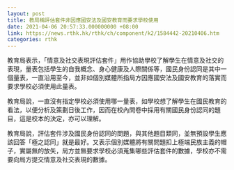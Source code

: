 ```yaml
---
layout: post
title: 教局稱評估套件非因應國安法及國安教育而要求學校使用
date: 2021-04-06 20:57:33.000000000 +08:00
link: https://news.rthk.hk/rthk/ch/component/k2/1584442-20210406.htm
categories: rthk
---
```


教育局表示，「情意及社交表現評估套件」用作協助學校了解學生在情意及社交的表現，量表包括學生的自我概念、身心健康及人際關係等，國民身份認同是其中一個量表，一直沿用至今，並非如個別媒體所指局方因應國安法及國安教育的落實而要求學校必須使用此量表。

教育局說，一直沒有指定學校必須使用哪一量表，如學校想了解學生在國民教育的看法，以便分析及策劃日後工作，因而在校內問卷中採用有關國民身份認同的題目，這是校本的決定，亦可以理解。

教育局說，評估套件涉及國民身份認同的問題，與其他題目類同，並無預設學生應該回答「極之認同」就是最好。又表示個別媒體將有關問題扣上極端民族主義的帽子，實屬無的放矢，局方並無要求學校必須蒐集哪些評估套件的數據，學校亦不需要向局方提交情意及社交表現的數據。
